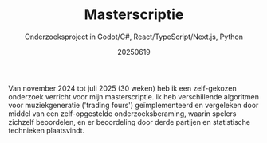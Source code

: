 ﻿---
{
  "title": "Masterscriptie",
  "subtitle": "Onderzoeksproject in Godot/C#, React/TypeScript/Next.js, Python",
  "image": "/portfolio/masters_thesis.jpg",
  "tags": [
    "solo",
    "programmeren",
    "universiteit"
  ],
  "links": [
    {
      "text": "Repository",
      "href": "https://github.com/sjerpsthomas/miles"
    },
    {
      "text": "Publicatie",
      "href": "https://repository.tudelft.nl/record/uuid:822728ff-9769-429f-9a88-0f2e960a26e4"
    }
  ],
  "date": "20250619"
}
---

Van november 2024 tot juli 2025 (30 weken) heb ik een zelf-gekozen onderzoek verricht voor mijn masterscriptie.
Ik heb verschillende algoritmen voor muziekgeneratie ('trading fours') geïmplementeerd en vergeleken door middel van een zelf-opgestelde onderzoeksberaming, waarin spelers zichzelf beoordelen, en er beoordeling door derde partijen en statistische technieken plaatsvindt.